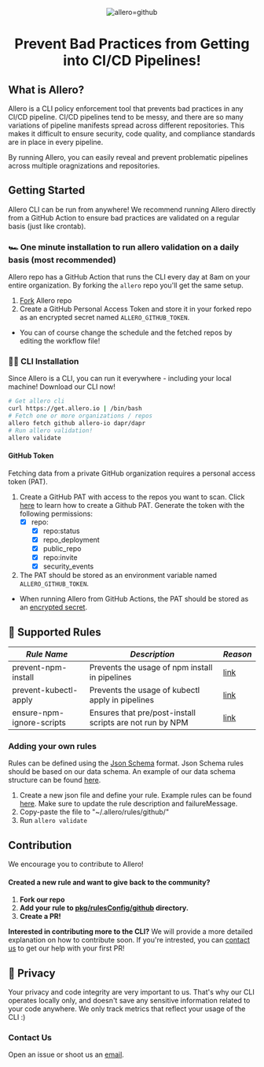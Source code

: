 <p align="center">
 <img src="./static/allero_banner.png" alt="allero=github" border="0" />
</p>

<h1 align="center">
 Prevent Bad Practices from Getting into CI/CD Pipelines!
</h1>


## What is Allero?
Allero is a CLI policy enforcement tool that prevents bad practices in any CI/CD pipeline.
CI/CD pipelines tend to be messy, and there are so many variations of pipeline manifests spread across different repositories.
This makes it difficult to ensure security, code quality, and compliance standards are in place in every pipeline.

By running Allero, you can easily reveal and prevent problematic pipelines across multiple oragnizations and repositories.


## Getting Started
Allero CLI can be run from anywhere! We recommend running Allero directly from a GitHub Action to ensure bad practices are validated on a regular basis (just like crontab).

### 🏎️ One minute installation to run allero validation on a daily basis (most recommended)
Allero repo has a GitHub Action that runs the CLI every day at 8am on your entire organization. By forking the `allero` repo you'll get the same setup.
1. [Fork](https://github.com/allero-io/allero/fork) Allero repo
2. Create a GitHub Personal Access Token and store it in your forked repo as an encrypted secret named `ALLERO_GITHUB_TOKEN`.

* You can of course change the schedule and the fetched repos by editing the workflow file!

### 👩‍💻 CLI Installation
Since Allero is a CLI, you can run it everywhere - including your local machine! Download our CLI now!

```bash
# Get allero cli
curl https://get.allero.io | /bin/bash
# Fetch one or more organizations / repos
allero fetch github allero-io dapr/dapr
# Run allero validation!
allero validate
```

#### GitHub Token
Fetching data from a private GitHub organization requires a personal access token (PAT).
1. Create a GitHub PAT with access to the repos you want to scan. Click [here](https://docs.github.com/en/authentication/keeping-your-account-and-data-secure/creating-a-personal-access-token#creating-a-token) to learn how to create a Github PAT.
Generate the token with the following permissions:
    - [x]  repo:
        - [x]  repo:status
        - [x]  repo_deployment
        - [x]  public_repo
        - [x]  repo:invite
        - [x]  security_events

2. The PAT should be stored as an environment variable named `ALLERO_GITHUB_TOKEN`.
- When running Allero from GitHub Actions, the PAT should be stored as an [encrypted secret](https://docs.github.com/en/actions/security-guides/encrypted-secrets#creating-encrypted-secrets-for-a-repository).

## 🚨 Supported Rules
| _Rule Name_               | _Description_                                            | _Reason_                                                                                                               |
| ------------------------- | -------------------------------------------------------- | ---------------------------------------------------------------------------------------------------------------------- |
| prevent-npm-install       | Prevents the usage of npm install in pipelines           | [link](https://betterprogramming.pub/npm-ci-vs-npm-install-which-should-you-use-in-your-node-js-projects-51e07cb71e26) |
| prevent-kubectl-apply     | Prevents the usage of kubectl apply in pipelines         | [link](https://medium.com/@RedBaronDr1/helm-vs-kubectl-5aaf2dba7d71)                                                   |
| ensure-npm-ignore-scripts | Ensures that pre/post-install scripts are not run by NPM | [link](https://snyk.io/blog/ten-npm-security-best-practices/)                                                     |

### Adding your own rules
Rules can be defined using the [Json Schema](https://json-schema.org/) format. Json Schema rules should be based on our data schema. An example of our data schema structure can be found [here](https://github.com/allero-io/allero/tree/main/examples/github/data-schema-example.json).
1. Create a new json file and define your rule. Example rules can be found [here](https://github.com/allero-io/allero/tree/main/examples).
Make sure to update the rule description and failureMessage.
2. Copy-paste the file to "~/.allero/rules/github/"
3. Run `allero validate`
## Contribution
We encourage you to contribute to Allero!
#### Created a new rule and want to give back to the community?
1. **Fork our repo**
2. **Add your rule to [pkg/rulesConfig/github](https://github.com/allero-io/allero/tree/main/pkg/rulesConfig/defaultRules/github) directory.**
3. **Create a PR!**

**Interested in contributing more to the CLI?**
We will provide a more detailed explanation on how to contribute soon. If you're intrested, you can [contact us](mailto:contact@allero.io) to get our help with your first PR!

## 🔏 Privacy
Your privacy and code integrity are very important to us. That's why our CLI operates locally only, and doesn't save any sensitive information related to your code anywhere. We only track metrics that reflect your usage of the CLI :)
### Contact Us
Open an issue or shoot us an [email](mailto:contact@allero.io).
